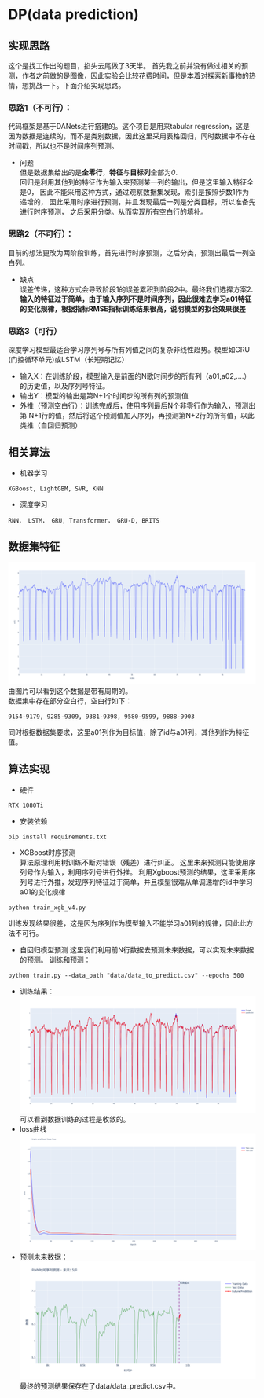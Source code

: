# DP(data prediction)
## 实现思路
这个是找工作出的题目，掐头去尾做了3天半。
首先我之前并没有做过相关的预测，作者之前做的是图像，因此实验会比较花费时间，但是本着对探索新事物的热情，想挑战一下。下面介绍实现思路。
### 思路1（不可行）：  
代码框架是基于DANets进行搭建的。这个项目是用来tabular regression，这是因为数据是连续的，而不是类别数据，因此这里采用表格回归，同时数据中不存在时间戳，所以也不是时间序列预测。  
- 问题  
但是数据集给出的是**全零行**，**特征**与**目标列**全部为*0*.  
回归是利用其他列的特征作为输入来预测某一列的输出，但是这里输入特征全是0，
因此不能采用这种方式，通过观察数据集发现，索引是按照步数1作为递增的，
因此采用时序进行预测，并且发现最后一列是分类目标，所以准备先进行时序预测，
之后采用分类。从而实现所有空白行的填补。    
### 思路2（不可行）：  
目前的想法更改为两阶段训练，首先进行时序预测，之后分类，预测出最后一列空白列。  
- 缺点  
误差传递，这种方式会导致阶段1的误差累积到阶段2中。最终我们选择方案2.  
**输入的特征过于简单，由于输入序列不是时间序列，因此很难去学习a01特征的变化规律，根据指标RMSE指标训练结果很高，说明模型的拟合效果很差**

### 思路3（可行）
深度学习模型最适合学习序列号与所有列值之间的复杂非线性趋势。模型如GRU
(门控循环单元)或LSTM（长短期记忆）  
- 输入X：在训练阶段，模型输入是前面的N歌时间步的所有列（a01,a02,....）
的历史值，以及序列号特征。  
- 输出Y：模型的输出是第N+1个时间步的所有列的预测值  
- 外推（预测空白行）：训练完成后，使用序列最后N个非零行作为输入，预测出第
N+1行的值，然后将这个预测值加入序列，再预测第N+2行的所有值，以此类推（自回归预测）
## 相关算法
- 机器学习
```shell script
XGBoost, LightGBM, SVR, KNN
``` 
- 深度学习
```shell script
RNN， LSTM， GRU, Transformer， GRU-D, BRITS
``` 
## 数据集特征
![](pictures/newplot.png)  
由图片可以看到这个数据是带有周期的。  
数据集中存在部分空白行，空白行如下：
```shell script
9154-9179, 9285-9309, 9381-9398, 9580-9599, 9888-9903
```
同时根据数据集要求，这里a01列作为目标值，除了id与a01列，其他列作为特征值。  
## 算法实现
- 硬件
```shell script
RTX 1080Ti
```
- 安装依赖  
```shell script
pip install requirements.txt
```
- XGBoost时序预测  
算法原理利用树训练不断对错误（残差）进行纠正。
这里未来预测只能使用序列号作为输入，利用序列号进行外推。
利用Xgboost预测的结果，这里采用序列号进行外推，发现序列特征过于简单，并且模型很难从单调递增的id中学习a01的变化规律
```shell script
python train_xgb_v4.py
```
训练发现结果很差，这是因为序列作为模型输入不能学习a01列的规律，因此此方法不可行。

- 自回归模型预测
这里我们利用前N行数据去预测未来数据，可以实现未来数据的预测。
训练和预测：
```shell script
python train.py --data_path "data/data_to_predict.csv" --epochs 500
```
- 训练结果：  
![](pictures/train.png)  
可以看到数据训练的过程是收敛的。  
- loss曲线  
![](pictures/train_test_loss.png) 
- 预测未来数据：  
![](pictures/future_predction.png)  
最终的预测结果保存在了data/data_predict.csv中。

